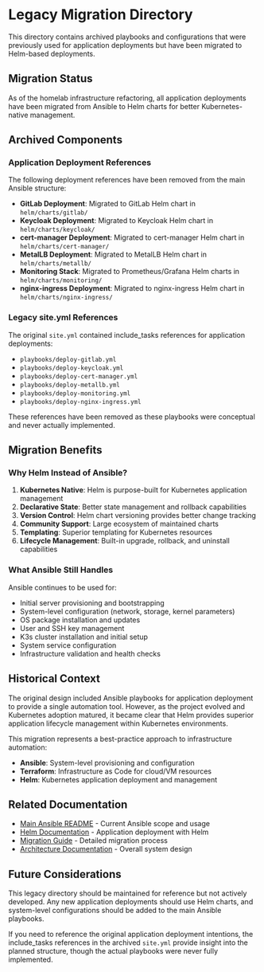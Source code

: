 # Legacy Migration Directory

This directory contains archived playbooks and configurations that were previously used for application deployments but have been migrated to Helm-based deployments.

## Migration Status

As of the homelab infrastructure refactoring, all application deployments have been migrated from Ansible to Helm charts for better Kubernetes-native management.

## Archived Components

### Application Deployment References
The following deployment references have been removed from the main Ansible structure:

- **GitLab Deployment**: Migrated to GitLab Helm chart in `helm/charts/gitlab/`
- **Keycloak Deployment**: Migrated to Keycloak Helm chart in `helm/charts/keycloak/`
- **cert-manager Deployment**: Migrated to cert-manager Helm chart in `helm/charts/cert-manager/`
- **MetalLB Deployment**: Migrated to MetalLB Helm chart in `helm/charts/metallb/`
- **Monitoring Stack**: Migrated to Prometheus/Grafana Helm charts in `helm/charts/monitoring/`
- **nginx-ingress Deployment**: Migrated to nginx-ingress Helm chart in `helm/charts/nginx-ingress/`

### Legacy site.yml References
The original `site.yml` contained include_tasks references for application deployments:
- `playbooks/deploy-gitlab.yml`
- `playbooks/deploy-keycloak.yml`
- `playbooks/deploy-cert-manager.yml`
- `playbooks/deploy-metallb.yml`
- `playbooks/deploy-monitoring.yml`
- `playbooks/deploy-nginx-ingress.yml`

These references have been removed as these playbooks were conceptual and never actually implemented.

## Migration Benefits

### Why Helm Instead of Ansible?
1. **Kubernetes Native**: Helm is purpose-built for Kubernetes application management
2. **Declarative State**: Better state management and rollback capabilities
3. **Version Control**: Helm chart versioning provides better change tracking
4. **Community Support**: Large ecosystem of maintained charts
5. **Templating**: Superior templating for Kubernetes resources
6. **Lifecycle Management**: Built-in upgrade, rollback, and uninstall capabilities

### What Ansible Still Handles
Ansible continues to be used for:
- Initial server provisioning and bootstrapping
- System-level configuration (network, storage, kernel parameters)
- OS package installation and updates
- User and SSH key management
- K3s cluster installation and initial setup
- System service configuration
- Infrastructure validation and health checks

## Historical Context

The original design included Ansible playbooks for application deployment to provide a single automation tool. However, as the project evolved and Kubernetes adoption matured, it became clear that Helm provides superior application lifecycle management within Kubernetes environments.

This migration represents a best-practice approach to infrastructure automation:
- **Ansible**: System-level provisioning and configuration
- **Terraform**: Infrastructure as Code for cloud/VM resources  
- **Helm**: Kubernetes application deployment and management

## Related Documentation

- [Main Ansible README](../README.md) - Current Ansible scope and usage
- [Helm Documentation](../../helm/README.md) - Application deployment with Helm
- [Migration Guide](../../docs/migration-guide.md) - Detailed migration process
- [Architecture Documentation](../../docs/architecture.md) - Overall system design

## Future Considerations

This legacy directory should be maintained for reference but not actively developed. Any new application deployments should use Helm charts, and system-level configurations should be added to the main Ansible playbooks.

If you need to reference the original application deployment intentions, the include_tasks references in the archived `site.yml` provide insight into the planned structure, though the actual playbooks were never fully implemented.

